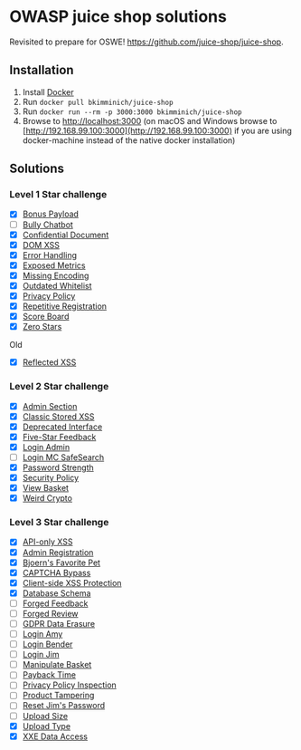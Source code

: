 # OWASP juice shop solutions

Revisited to prepare for OSWE! https://github.com/juice-shop/juice-shop. 

## Installation


1.  Install [Docker](https://www.docker.com)
2.  Run `docker pull bkimminich/juice-shop`
3.  Run `docker run --rm -p 3000:3000 bkimminich/juice-shop`
4.  Browse to [http://localhost:3000](http://localhost:3000) (on macOS and Windows browse to [http://192.168.99.100:3000](http://192.168.99.100:3000) if you are using docker-machine instead of the native docker installation)


## Solutions

### Level 1 Star challenge
- [x] [Bonus Payload](../master/Level1/dom-xss.md)
- [ ] [Bully Chatbot]()
- [x] [Confidential Document](../master/Level1/confidential-doc.md)
- [x] [DOM XSS](../master/Level1/dom-xss.md)
- [x] [Error Handling](../master/Level1/error-handling.md)
- [x] [Exposed Metrics](Level1/exposed-metrics.md)
- [x] [Missing Encoding](../master/Level1/missing-encoding.md)
- [x] [Outdated Whitelist](../master/Level1/outdated-whitelist.md)
- [x] [Privacy Policy](../master/Level1/privacy-policy.md)
- [x] [Repetitive Registration](../master/Level1/repeat-register.md)
- [x] [Score Board](../master/Level1/score-board.md)
- [x] [Zero Stars](../master/Level1/zero-stars.md)

Old
- [x] [Reflected XSS](../master/Level1/reflected-xss.md)

### Level 2 Star challenge

- [x] [Admin Section](../master/Level2/admin-section.md)
- [x] [Classic Stored XSS](../master/Level2/classic-stored-xss.md)
- [x] [Deprecated Interface](../master/Level2/deprecated-interface.md)
- [x] [Five-Star Feedback](../master/Level2/five-star-feedback.md)
- [x] [Login Admin](../master/Level2/login-admin.md)
- [ ] [Login MC SafeSearch]()
- [x] [Password Strength](../master/Level2/password-strength.md)
- [x] [Security Policy](../master/Level2/security-policy.md)
- [x] [View Basket](../master/Level2/view-basket.md)
- [x] [Weird Crypto](../master/Level2/wierd-crypto.md)

### Level 3 Star challenge

- [x] [API-only XSS](../master/Level3/api-only-xss.md)
- [x] [Admin Registration](../master/Level3/admin-registration.md)
- [x] [Bjoern's Favorite Pet](../master/Level3/bjoern-fav-pet.md)
- [x] [CAPTCHA Bypass](../master/Level3/captcha-by-pass.md)
- [x] [Client-side XSS Protection](../master/Level3/client-side-xss.md)
- [x] [Database Schema](../master/Level3/database-schema.md)
- [ ] [Forged Feedback](../master/Level3/.md)
- [ ] [Forged Review](../master/Level3/.md)
- [ ] [GDPR Data Erasure](../master/Level3/.md)
- [ ] [Login Amy](../master/Level3/.md)
- [ ] [Login Bender](../master/Level3/.md)
- [ ] [Login Jim](../master/Level3/.md)
- [ ] [Manipulate Basket](../master/Level3/.md)
- [ ] [Payback Time](../master/Level3/.md)
- [ ] [Privacy Policy Inspection](../master/Level3/.md)
- [ ] [Product Tampering](../master/Level3/.md)
- [ ] [Reset Jim's Password](../master/Level3/.md)
- [ ] [Upload Size](../master/Level3/.md)
- [x] [Upload Type](../master/Level3/upload-type.md)
- [x] [XXE Data Access](../master/Level3/xxe-data-access.md)
